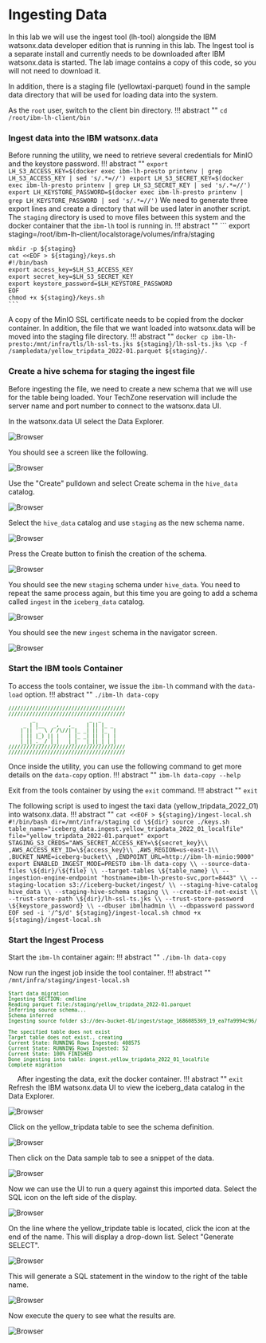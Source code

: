 # Ingesting Data

In this lab we will use the ingest tool (lh-tool) alongside the IBM watsonx.data developer edition that is running in this lab. The Ingest tool is a separate install and currently needs to be downloaded after IBM watsonx.data is started. The lab image contains a copy of this code, so you will not need to download it.

In addition, there is a staging file (yellowtaxi-parquet) found in the sample data directory that will be used for loading data into the system.

As the `root` user, switch to the client bin directory.
!!! abstract ""
    ```
    cd /root/ibm-lh-client/bin
    ```

### Ingest data into the IBM watsonx.data
Before running the utility, we need to retrieve several credentials for MinIO and the keystore password. 
!!! abstract ""
    ```
    export LH_S3_ACCESS_KEY=$(docker exec ibm-lh-presto printenv | grep LH_S3_ACCESS_KEY | sed 's/.*=//')
    export LH_S3_SECRET_KEY=$(docker exec ibm-lh-presto printenv | grep LH_S3_SECRET_KEY | sed 's/.*=//')
    export LH_KEYSTORE_PASSWORD=$(docker exec ibm-lh-presto printenv | grep LH_KEYSTORE_PASSWORD | sed 's/.*=//')
    ```
We need to generate three export lines and create a directory that will be used later in another script. The `staging` directory is used to move files between this system and the docker container that the `ibm-lh` tool is running in.
!!! abstract ""
    ```
    export staging=/root/ibm-lh-client/localstorage/volumes/infra/staging

    mkdir -p ${staging}
    cat <<EOF > ${staging}/keys.sh
    #!/bin/bash
    export access_key=$LH_S3_ACCESS_KEY
    export secret_key=$LH_S3_SECRET_KEY
    export keystore_password=$LH_KEYSTORE_PASSWORD
    EOF
    chmod +x ${staging}/keys.sh
    ```

A copy of the MinIO SSL certificate needs to be copied from the docker container. In addition, the file that we want loaded into watsonx.data will be moved into the staging file directory. 
!!! abstract ""
    ```
    docker cp ibm-lh-presto:/mnt/infra/tls/lh-ssl-ts.jks ${staging}/lh-ssl-ts.jks
    \cp -f /sampledata/yellow_tripdata_2022-01.parquet ${staging}/.
    ```

### Create a hive schema for staging the ingest file

Before ingesting the file, we need to create a new schema that we will use for the table being loaded. Your TechZone reservation will include the server name and port number to connect to the watsonx.data UI. 
   
In the watsonx.data UI select the Data Explorer.

![Browser](wxd-images/watsonx-dataexplorer-icon.png)

You should see a screen like the following.

![Browser](wxd-images/watsonx-dataexplorer.png)
 
Use the "Create" pulldown and select Create schema in the `hive_data` catalog. 

![Browser](wxd-images/watsonx-create-schema.png)
 
Select the `hive_data` catalog and use `staging` as the new schema name.

![Browser](wxd-images/watsonx-create-staging.png)
 
Press the Create button to finish the creation of the schema.

![Browser](wxd-images/watsonx-new-staging.png)
 
You should see the new `staging` schema under `hive_data`. You need to repeat the same process again, but this time you are going to add a schema called `ingest` in the `iceberg_data` catalog.

![Browser](wxd-images/watsonx-create-ingest.png)
 
You should see the new `ingest` schema in the navigator screen. 

![Browser](wxd-images/watsonx-new-ingest.png)

### Start the IBM tools Container

To access the tools container, we issue the `ibm-lh` command with the `data-load` option.
!!! abstract ""
    ```
    ./ibm-lh data-copy
    ```
<pre style="font-size: small; color: darkgreen; overflow: auto">
///////////////////////////////////////
///////////////////////////////////////
        _                  _  _       
     _ | |__   _,   ,_    | || |_ _   
    | || '_ \ / /\//| |_ _| || |_  |  
    | || |_) || |   | |_ _| || | | |  
    |_||_.__/ |_|   |_|   |_||_| |_|  
///////////////////////////////////////
///////////////////////////////////////
</pre>
Once inside the utility, you can use the following command to get more details on the `data-copy` option.
!!! abstract ""
    ```
    ibm-lh data-copy --help
    ```

Exit from the tools container by using the `exit` command.
!!! abstract ""
    ```
    exit
    ```

The following script is used to ingest the taxi data (yellow_tripdata_2022_01) into watsonx.data. 
!!! abstract ""
    ```
    cat <<EOF > ${staging}/ingest-local.sh
    #!/bin/bash
    dir=/mnt/infra/staging
    cd \${dir}
    source ./keys.sh
    table_name="iceberg_data.ingest.yellow_tripdata_2022_01_localfile"
    file="yellow_tripdata_2022-01.parquet"
    export STAGING_S3_CREDS="AWS_SECRET_ACCESS_KEY=\${secret_key}\\
    ,AWS_ACCESS_KEY_ID=\${access_key}\\
    ,AWS_REGION=us-east-1\\
    ,BUCKET_NAME=iceberg-bucket\\
    ,ENDPOINT_URL=http://ibm-lh-minio:9000"
    export ENABLED_INGEST_MODE=PRESTO
    ibm-lh data-copy \\
       --source-data-files \${dir}/\${file} \\
       --target-tables \${table_name} \\
       --ingestion-engine-endpoint "hostname=ibm-lh-presto-svc,port=8443" \\
       --staging-location s3://iceberg-bucket/ingest/ \\
       --staging-hive-catalog hive_data \\
       --staging-hive-schema staging \\
       --create-if-not-exist \\
       --trust-store-path \${dir}/lh-ssl-ts.jks \\
       --trust-store-password \${keystore_password} \\
       --dbuser ibmlhadmin \\
       --dbpassword password
    EOF
    sed -i '/^$/d' ${staging}/ingest-local.sh
    chmod +x ${staging}/ingest-local.sh
    ```

### Start the Ingest Process

Start the `ibm-lh` container again:
!!! abstract ""
    ```
    ./ibm-lh data-copy
    ```

Now run the ingest job inside the tool container.
!!! abstract ""
    ```
    /mnt/infra/staging/ingest-local.sh
    ```
<pre style="font-size: small; color: darkgreen; overflow: auto">
Start data migration
Ingesting SECTION: cmdline
Reading parquet file:/staging/yellow_tripdata_2022-01.parquet
Inferring source schema...
Schema inferred
Ingesting source folder s3://dev-bucket-01/ingest/stage_1686085369_19_ea7fa9994c96/ into target table ingest.yellow_tripdata_2022_01_localfile

The specified table does not exist
Target table does not exist.. creating
Current State: RUNNING Rows Ingested: 408575
Current State: RUNNING Rows Ingested: 52
Current State: 100% FINISHED
Done ingesting into table: ingest.yellow_tripdata_2022_01_localfile
Complete migration
</pre>
 
After ingesting the data, exit the docker container.
!!! abstract ""
    ```
    exit
    ```
Refresh the IBM watsonx.data UI to view the iceberg_data catalog in the Data Explorer.

![Browser](wxd-images/watsonx-de-iceberg-1.png)
 
Click on the yellow_tripdata table to see the schema definition.

![Browser](wxd-images/watsonx-de-iceberg-2.png)
 
Then click on the Data sample tab to see a snippet of the data.

![Browser](wxd-images/watsonx-de-iceberg-3.png)
 
Now we can use the UI to run a query against this imported data. Select the SQL icon on the left side of the display.

![Browser](wxd-images/watsonx-sql-icon.png)
 
On the line where the yellow_tripdate table is located, click the icon at the end of the name. This will display a drop-down list. Select "Generate SELECT".

![Browser](wxd-images/watsonx-de-iceberg-4.png)
 
This will generate a SQL statement in the window to the right of the table name.

![Browser](wxd-images/watsonx-de-iceberg-5.png)
 
Now execute the query to see what the results are.

![Browser](wxd-images/watsonx-de-iceberg-6.png)